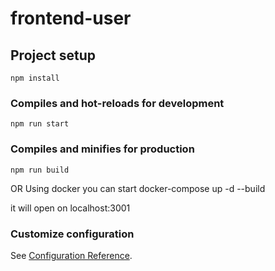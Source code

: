 # frontend-user

## Project setup
```
npm install
```

### Compiles and hot-reloads for development
```
npm run start
```

### Compiles and minifies for production
```
npm run build

```

OR Using docker you can start
docker-compose up -d --build

it will open on localhost:3001
### Customize configuration
See [Configuration Reference](https://cli.vuejs.org/config/).
